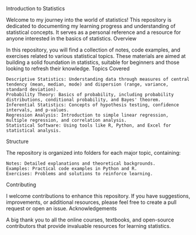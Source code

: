 Introduction to Statistics

Welcome to my journey into the world of statistics! This repository is dedicated to documenting my learning progress and understanding of statistical concepts. It serves as a personal reference and a resource for anyone interested in the basics of statistics.
Overview

In this repository, you will find a collection of notes, code examples, and exercises related to various statistical topics. These materials are aimed at building a solid foundation in statistics, suitable for beginners and those looking to refresh their knowledge.
Topics Covered

    Descriptive Statistics: Understanding data through measures of central tendency (mean, median, mode) and dispersion (range, variance, standard deviation).
    Probability Theory: Basics of probability, including probability distributions, conditional probability, and Bayes' theorem.
    Inferential Statistics: Concepts of hypothesis testing, confidence intervals, and p-values.
    Regression Analysis: Introduction to simple linear regression, multiple regression, and correlation analysis.
    Statistical Software: Using tools like R, Python, and Excel for statistical analysis.

Structure

The repository is organized into folders for each major topic, containing:

    Notes: Detailed explanations and theoretical backgrounds.
    Examples: Practical code examples in Python and R.
    Exercises: Problems and solutions to reinforce learning.


Contributing

I welcome contributions to enhance this repository. If you have suggestions, improvements, or additional resources, please feel free to create a pull request or open an issue.
Acknowledgements

A big thank you to all the online courses, textbooks, and open-source contributors that provide invaluable resources for learning statistics.
